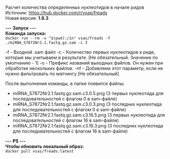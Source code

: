 Расчет количества определенных нуклеотидов в начале ридов  
Источник: https://hub.docker.com/r/vsas/freads  
Новая версия: **1.8.3**

**--- Запуск ---**  
**Команда запуска:**  
``` docker run --rm -v "$(pwd):/in" vsas/freads -f ./miRNA_S7872Nr2.1.fastq.gz.sam -c 3 ```

-f - Входной .sam файл
-с - Количество первых нуклеотидов к риде, которые мы учитываем в результате. [Не обязательный. Значение по умолчанию - 1]
-o - Префикс названий выходных файлов. Он нужен при обработке нескольких файлов. 
-nf - Добавляем этот параметр, если не нужно фильтровать по матчингу [Не обязательный]

После выполнения команды, в папке появится файлы:
- miRNA_S7872Nr2.1.fastq.gz.sam.c3.0.5.png (3 первых нуклеотида для последовательностей с флагом 0 в sam-файле)
- miRNA_S7872Nr2.1.fastq.gz.sam.c3.0.3.png (3 последних нуклеотида для последовательностей с флагом 0 в sam-файле)
- miRNA_S7872Nr2.1.fastq.gz.sam.c3.16.5.png (3 первых нуклеотида для последовательностей с флагом 16 в sam-файле)
- miRNA_S7872Nr2.1.fastq.gz.sam.c3.16.3.png (3 последних нуклеотида для последовательностей с флагом 16 в sam-файле)

**--- PS ---**  
**Чтобы обновить локальный образ:**   
``` docker pull vsas/freads:latest ```